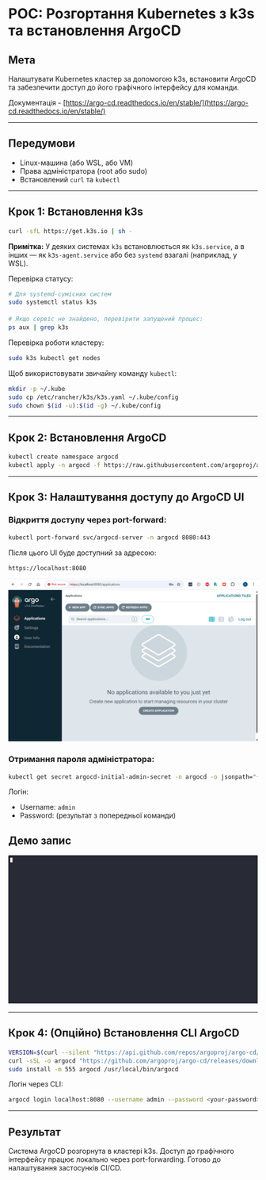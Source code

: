 # POC: Розгортання Kubernetes з k3s та встановлення ArgoCD

## Мета
Налаштувати Kubernetes кластер за допомогою k3s, встановити ArgoCD та забезпечити доступ до його графічного інтерфейсу для команди.

Документація - [https://argo-cd.readthedocs.io/en/stable/](https://argo-cd.readthedocs.io/en/stable/) 

---

## Передумови
- Linux-машина (або WSL, або VM)
- Права адміністратора (root або sudo)
- Встановлений `curl` та `kubectl`

---

## Крок 1: Встановлення k3s
```bash
curl -sfL https://get.k3s.io | sh -
```

**Примітка:** У деяких системах `k3s` встановлюється як `k3s.service`, а в інших — як `k3s-agent.service` або без `systemd` взагалі (наприклад, у WSL).

Перевірка статусу:
```bash
# Для systemd-сумісних систем
sudo systemctl status k3s

# Якщо сервіс не знайдено, перевірити запущений процес:
ps aux | grep k3s
```

Перевірка роботи кластеру:
```bash
sudo k3s kubectl get nodes
```

Щоб використовувати звичайну команду `kubectl`:
```bash
mkdir -p ~/.kube
sudo cp /etc/rancher/k3s/k3s.yaml ~/.kube/config
sudo chown $(id -u):$(id -g) ~/.kube/config
```

---

## Крок 2: Встановлення ArgoCD
```bash
kubectl create namespace argocd
kubectl apply -n argocd -f https://raw.githubusercontent.com/argoproj/argo-cd/stable/manifests/install.yaml
```

---

## Крок 3: Налаштування доступу до ArgoCD UI

### Відкриття доступу через port-forward:
```bash
kubectl port-forward svc/argocd-server -n argocd 8080:443
```

Після цього UI буде доступний за адресою:
```
https://localhost:8080
```

![Демо](../.data/ArgoScreenShot.png)

### Отримання пароля адміністратора:
```bash
kubectl get secret argocd-initial-admin-secret -n argocd -o jsonpath="{.data.password}" | base64 -d && echo
```

Логін:
- Username: `admin`
- Password: (результат з попередньої команди)

## Демо запис
![Image](../.data/argocdinstall.gif)

---

## Крок 4: (Опційно) Встановлення CLI ArgoCD
```bash
VERSION=$(curl --silent "https://api.github.com/repos/argoproj/argo-cd/releases/latest" | grep -Po '"tag_name": "\K.*?(?=")')
curl -sSL -o argocd "https://github.com/argoproj/argo-cd/releases/download/${VERSION}/argocd-linux-amd64"
sudo install -m 555 argocd /usr/local/bin/argocd
```

Логін через CLI:
```bash
argocd login localhost:8080 --username admin --password <your-password> --insecure
```

---

## Результат
Система ArgoCD розгорнута в кластері k3s. Доступ до графічного інтерфейсу працює локально через port-forwarding. Готово до налаштування застосунків CI/CD.
